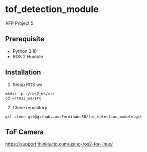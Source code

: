 # tof_detection_module
AFP Project 5


## Prerequisite
- Python 3.10
- ROS 2 Humble


## Installation

1. Setup ROS ws
```shell
mkdir -p ~/ros2_ws/src
cd ~/ros2_ws/src
```

2. Clone repository
```shell
git clone git@github.com:Ferdinand50/tof_detection_module.git
```



## ToF Camera
https://support.thinklucid.com/using-ros2-for-linux/
